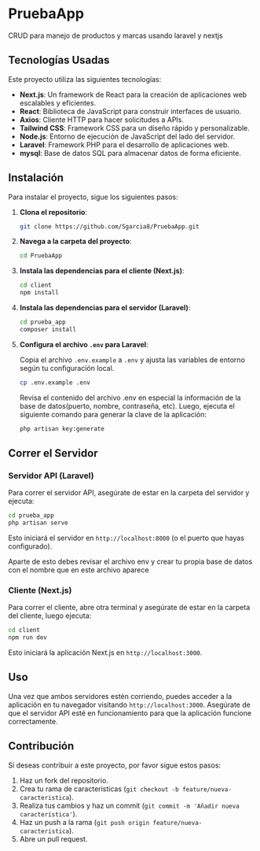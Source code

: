 # PruebaApp

CRUD para manejo de productos y marcas usando laravel y nextjs

## Tecnologías Usadas

Este proyecto utiliza las siguientes tecnologías:

- **Next.js**: Un framework de React para la creación de aplicaciones web escalables y eficientes.
- **React**: Biblioteca de JavaScript para construir interfaces de usuario.
- **Axios**: Cliente HTTP para hacer solicitudes a APIs.
- **Tailwind CSS**: Framework CSS para un diseño rápido y personalizable.
- **Node.js**: Entorno de ejecución de JavaScript del lado del servidor.
- **Laravel**: Framework PHP para el desarrollo de aplicaciones web.
- **mysql**: Base de datos SQL para almacenar datos de forma eficiente.

## Instalación

Para instalar el proyecto, sigue los siguientes pasos:

1. **Clona el repositorio**:

   ```bash
   git clone https://github.com/Sgarcia8/PruebaApp.git
   ```

2. **Navega a la carpeta del proyecto**:

   ```bash
   cd PruebaApp
   ```

3. **Instala las dependencias para el cliente (Next.js)**:

   ```bash
   cd client
   npm install
   ```

4. **Instala las dependencias para el servidor (Laravel)**:

   ```bash
   cd prueba_app
   composer install
   ```

5. **Configura el archivo `.env` para Laravel**:

   Copia el archivo `.env.example` a `.env` y ajusta las variables de entorno según tu configuración local.

   ```bash
   cp .env.example .env
   ```

   Revisa el contenido del archivo .env en especial la información de la base de datos(puerto, nombre, contraseña, etc). Luego, ejecuta el siguiente comando para generar la clave de la aplicación:

   ```bash
   php artisan key:generate
   ```

## Correr el Servidor

### Servidor API (Laravel)

Para correr el servidor API, asegúrate de estar en la carpeta del servidor y ejecuta:

```bash
cd prueba_app
php artisan serve
```

Esto iniciará el servidor en `http://localhost:8000` (o el puerto que hayas configurado).

Aparte de esto debes revisar el archivo env y crear tu propia base de datos con el nombre que en este archivo aparece

### Cliente (Next.js)

Para correr el cliente, abre otra terminal y asegúrate de estar en la carpeta del cliente, luego ejecuta:

```bash
cd client
npm run dev
```

Esto iniciará la aplicación Next.js en `http://localhost:3000`.

## Uso

Una vez que ambos servidores estén corriendo, puedes acceder a la aplicación en tu navegador visitando `http://localhost:3000`. Asegúrate de que el servidor API esté en funcionamiento para que la aplicación funcione correctamente.

## Contribución

Si deseas contribuir a este proyecto, por favor sigue estos pasos:

1. Haz un fork del repositorio.
2. Crea tu rama de características (`git checkout -b feature/nueva-caracteristica`).
3. Realiza tus cambios y haz un commit (`git commit -m 'Añadir nueva característica'`).
4. Haz un push a la rama (`git push origin feature/nueva-caracteristica`).
5. Abre un pull request.

